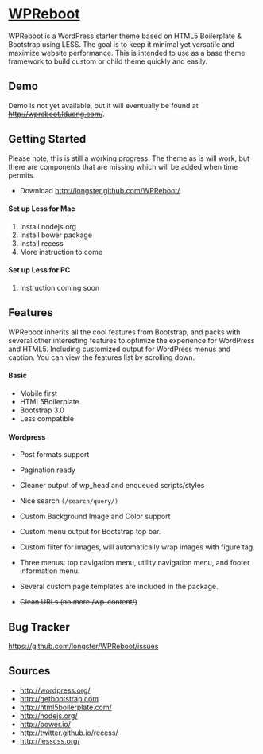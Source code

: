 [WPReboot](http://lduong.com "WPReboot - coming soon")
===============
WPReboot is a WordPress starter theme based on HTML5 Boilerplate & Bootstrap using LESS. The goal is to keep it minimal yet versatile and maximize website performance. This is intended to use as a base theme framework to build custom or child theme quickly and easily. 

Demo
---------------
Demo is not yet available, but it will eventually be found at ~~http://wpreboot.lduong.com/~~.  

Getting Started
---------------
Please note, this is still a working progress. The theme as is will work, but there are components that are missing which will be added when time permits.
- Download http://longster.github.com/WPReboot/

#### Set up Less for Mac
1. Install nodejs.org
2. Install bower package
3. Install recess
4. More instruction to come

#### Set up Less for PC
1. Instruction coming soon


Features
---------------
WPReboot inherits all the cool features from Bootstrap, and packs with several other interesting features to optimize the experience for WordPress and HTML5. Including customized output for WordPress menus and caption. You can view the features list by scrolling down.

#### Basic
- Mobile first
- HTML5Boilerplate
- Bootstrap 3.0
- Less compatible

#### Wordpress
- Post formats support
- Pagination ready
- Cleaner output of wp_head and enqueued scripts/styles
- Nice search `(/search/query/)`
- Custom Background Image and Color support
- Custom menu output for Bootstrap top bar.
- Custom filter for images, will automatically wrap images with figure tag.
- Three menus: top navigation menu, utility navigation menu, and footer information menu.
- Several custom page templates are included in the package.

- ~~Clean URLs (no more /wp-content/)~~


Bug Tracker
---------------
https://github.com/longster/WPReboot/issues


Sources
---------------
* http://wordpress.org/
* http://getbootstrap.com
* http://html5boilerplate.com/
* http://nodejs.org/
* http://bower.io/
* http://twitter.github.io/recess/
* http://lesscss.org/